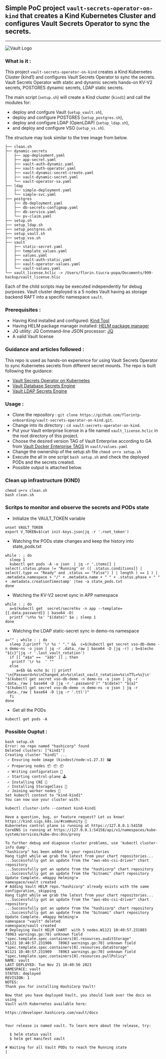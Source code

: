 ## Simple PoC project `vault-secrets-operator-on-kind` that creates a Kind Kubernetes Cluster and configures Vault Secrets Operator to sync the secrets.

-----

![Vault Logo](https://github.com/hashicorp/vault/raw/f22d202cde2018f9455dec755118a9b84586e082/Vault_PrimaryLogo_Black.png)


### What is it : 

  This project `vault-secrets-operator-on-kind` creates a Kind Kubernetes Cluster (kind1) and configures Vault Secrets Operator to sync the secrets.
  Vault Secrets Operator with static and dynamic secrets hands-on KV-V2 secrets, POSTGRES dynamic secrets, LDAP static secrets.
  
  The main script (`setup.sh`) will create a Kind cluster (`kind1`) and call the modules for:
  -  deploy and confgure Vault (`setup_vault.sh`),
  -  deploy and configure POSTGRES (`setup_postgres.sh`),
  -  deploy and configure LDAP (OpenLDAP) (`setup_ldap.sh`),
  -  and deploy and configure VSO (`setup_vs.sh`).

  The structure may look similar to the tree image from below.
````
├── clean.sh
├── dynamic-secrets
│   ├── app-deployment.yaml
│   ├── app-secret.yaml
│   ├── vault-auth-dynamic.yaml
│   ├── vault-auth-operator.yaml
│   ├── vault-dynamic-secret-create.yaml
│   ├── vault-dynamic-secret.yaml
│   └── vault-operator-sa.yaml
├── ldap
│   ├── simple-deployment.yaml
│   └── simple-svc.yaml
├── postgres
│   ├── db-deployment.yaml
│   ├── db-secrets-configmap.yaml
│   ├── db-service.yaml
│   └── pv-claim.yaml
├── setup.sh
├── setup_ldap.sh
├── setup_postgres.sh
├── setup_vault.sh
├── setup_vso.sh
├── vault
│   ├── static-secret.yaml
│   ├── template_values.yaml
│   ├── values.yaml
│   ├── vault-auth-static.yaml
│   ├── vault-operator-values.yaml
│   └── vault-values.yaml
└── vault_license.hclic -> /Users/florin.tiucra-popa/Documents/999-backup/vault_license.hlic
  ````
  Each of the child scripts may be executed independently for debug purposes.
  Vault cluster deployed is a 5 nodes Vault having as storage backend RAFT into a specific namespace `vault`. 
  

### Prerequisites :

  - Having Kind installed and configured: [Kind Tool](https://kind.sigs.k8s.io/)
  - Having HELM package manager installed: [HELM package manager](https://helm.sh/)
  - JQ utility: JQ Command-line JSON processor: [JQ](https://jqlang.github.io/jq/)
  - A valid Vault license

### Guidance and articles followed :

   This repo is used as hands-on experience for using Vault Secrets Operator to sync Kubernetes secrets from different secret mounts.
   The repo is built following the guidance:

   - [Vault Secrets Operator on Kubernetes](https://developer.hashicorp.com/vault/tutorials/kubernetes/vault-secrets-operator)
   - [Vault Database Secrets Engine](https://developer.hashicorp.com/vault/tutorials/db-credentials/database-secrets)
   - [Vault LDAP Secrets Engine](https://developer.hashicorp.com/vault/tutorials/secrets-management/openldap)

### Usage :

  - Clone the repository : `git clone https://github.com/florintp-onboarding/vault-secrets-operator-on-kind.git`.
  - Change into its directory : `cd vault-secrets-operator-on-kind`.
  - Put your Vault enterprise license in a file named `vault_license.hclic` in the root directory of this project.
  - Choose the desired version TAG of Vault Enterprise according to GA from [Vault Docker Enterprise TAGS](https://hub.docker.com/r/hashicorp/vault-enterprise/tags) in `vault/values.yaml`
  - Change the ownership of the setup.sh file `chmod u+rx setup.sh`
  - Execute the all in one script `bash setup.sh` and check the deployed PODs and the secrets created.
  - Possible output is attached below.


###  Clean up infrastructure (KIND)
````
chmod u+rx clean.sh
bash clean.sh
````

###  Scritps to monitor and observe the secrets and PODs state
- Initialize the VAULT_TOKEN variable
````
unset VAULT_TOKEN
export V_TOKEN=$(cat init-keys.json|jq -r '.root_token')
````

- Watching the PODs state changes and keep the history into state_pods.txt
````
while : ; do
  sleep 1
  kubectl get pods -A -o json  | jq -r '.items[] | select(.status.phase != "Running" or ([ .status.conditions[] | select(.type == "Ready" and .status == "False") ] | length ) == 1 ) | .metadata.namespace + "/" + .metadata.name + " " + .status.phase + " " + .metadata.creationTimestamp' |tee -a state_pods.txt
done
````

- Watching the KV-V2 secret sync in APP namespace
````
while : ; do
  a=$(kubectl get  secret/secretkv -n app --template={{.data.password}} | base64 -D) 
  printf '\n%s %s' "$(date)" $a ; sleep 1 
done
````

- Watching the LDAP static-secret sync in demo-ns namespace
````
a="" ; while : ; do
  sleep 2;printf '\r %s ' "." &&  c=$(kubectl get secret vso-db-demo -n demo-ns -o json | jq -r .data._raw | base64 -D |jq -r) ; b=$(echo "${c}"|jq -r '.last_vault_rotation')
  if [[ "a$a" ==  "a$b" ]] ; then
   printf '\r %s  ' ""
  else
     a=$b && echo $c || printf '\n{Password=%s\nChanged_at=%s\nlast_vault_rotation=%s\nTTL=%s}\n' "$(kubectl get secret vso-db-demo -n demo-ns -o json | jq -r .data._raw | base64 -D |jq -r '.password')" "$(date)" "${a}" "$(kubectl get secret vso-db-demo -n demo-ns -o json | jq -r .data._raw | base64 -D |jq -r '.ttl')"
  fi
done
````

- Get all the PODs
````
kubectl get pods -A
````

### Possible Ouptut :

````
bash setup.sh
Error: no repo named "hashicorp" found
Deleted clusters: ["kind1"]
Creating cluster "kind1" ...
 ✓ Ensuring node image (kindest/node:v1.27.3) 🖼
 ✓ Preparing nodes 📦 📦 📦
 ✓ Writing configuration 📜
 ✓ Starting control-plane 🕹️
 ✓ Installing CNI 🔌
 ✓ Installing StorageClass 💾
 ✓ Joining worker nodes 🚜
Set kubectl context to "kind-kind1"
You can now use your cluster with:

kubectl cluster-info --context kind-kind1

Have a question, bug, or feature request? Let us know! https://kind.sigs.k8s.io/#community 🙂
Kubernetes control plane is running at https://127.0.0.1:54158
CoreDNS is running at https://127.0.0.1:54158/api/v1/namespaces/kube-system/services/kube-dns:dns/proxy

To further debug and diagnose cluster problems, use 'kubectl cluster-info dump'.
"hashicorp" has been added to your repositories
Hang tight while we grab the latest from your chart repositories...
...Successfully got an update from the "aws-ebs-csi-driver" chart repository
...Successfully got an update from the "hashicorp" chart repository
...Successfully got an update from the "bitnami" chart repository
Update Complete. ⎈Happy Helming!⎈
namespace/vault created
# Adding Vault HELM repo."hashicorp" already exists with the same configuration, skipping
Hang tight while we grab the latest from your chart repositories...
...Successfully got an update from the "aws-ebs-csi-driver" chart repository
...Successfully got an update from the "hashicorp" chart repository
...Successfully got an update from the "bitnami" chart repository
Update Complete. ⎈Happy Helming!⎈
namespace "vault" deleted
namespace/vault created
# Deploying Vault HELM CHART  with 5 nodes.W1121 10:40:57.231883   78963 warnings.go:70] unknown field "spec.template.spec.containers[0].resources.auditStorage"
W1121 10:40:57.231906   78963 warnings.go:70] unknown field "spec.template.spec.containers[0].resources.dataStorage"
W1121 10:40:57.231909   78963 warnings.go:70] unknown field "spec.template.spec.containers[0].resources.pullPolicy"
NAME: vault
LAST DEPLOYED: Tue Nov 21 10:40:56 2023
NAMESPACE: vault
STATUS: deployed
REVISION: 1
NOTES:
Thank you for installing HashiCorp Vault!

Now that you have deployed Vault, you should look over the docs on using
Vault with Kubernetes available here:

https://developer.hashicorp.com/vault/docs


Your release is named vault. To learn more about the release, try:

  $ helm status vault
  $ helm get manifest vault

# Waiting for all Vault PODs to reach the Running state
|
````

